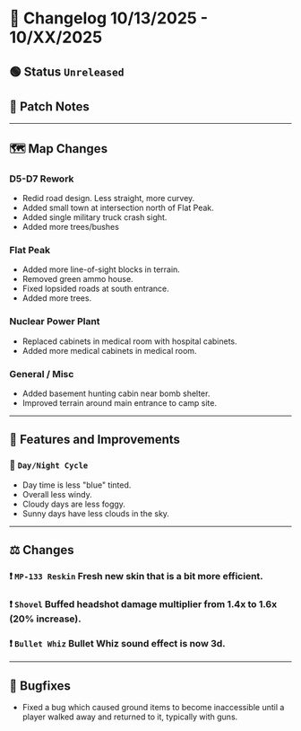 # 📑 Changelog 10/13/2025 - 10/XX/2025

## 🟢 Status `Unreleased`

## 💬 Patch Notes

________

## 🗺️ Map Changes

### D5-D7 Rework
- Redid road design. Less straight, more curvey.
- Added small town at intersection north of Flat Peak.
- Added single military truck crash sight.
- Added more trees/bushes

### Flat Peak
- Added more line-of-sight blocks in terrain.
- Removed green ammo house.
- Fixed lopsided roads at south entrance.
- Added more trees.

### Nuclear Power Plant
- Replaced cabinets in medical room with hospital cabinets.
- Added more medical cabinets in medical room.

### General / Misc
- Added basement hunting cabin near bomb shelter.
- Improved terrain around main entrance to camp site.

________

## 📢 Features and Improvements

### 🔼 `Day/Night Cycle` 
- Day time is less "blue" tinted.
- Overall less windy.
- Cloudy days are less foggy.
- Sunny days have less clouds in the sky.

________

## ⚖️ Changes

### ❗ `MP-133 Reskin` Fresh new skin that is a bit more efficient.

### ❗ `Shovel` Buffed headshot damage multiplier from 1.4x to 1.6x (20% increase).

### ❗ `Bullet Whiz` Bullet Whiz sound effect is now 3d.
________

## 🐛 Bugfixes
- Fixed a bug which caused ground items to become inaccessible until a player walked away and returned to it, typically with guns.
